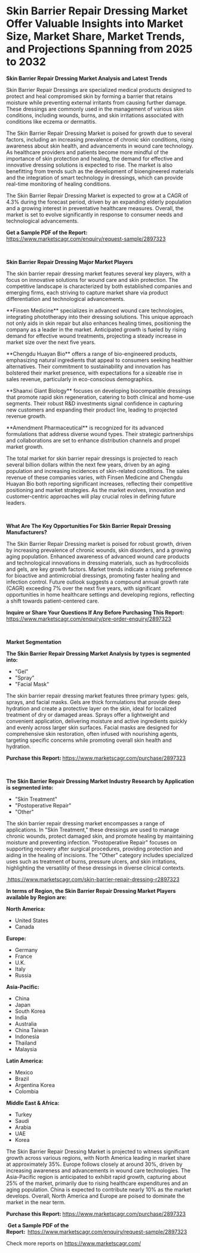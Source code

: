 <p><h1>Skin Barrier Repair Dressing Market Offer Valuable Insights into Market Size, Market Share, Market Trends, and Projections Spanning from 2025 to 2032</h1></p><p><strong>Skin Barrier Repair Dressing Market Analysis and Latest Trends</strong></p>
<p><p>Skin Barrier Repair Dressings are specialized medical products designed to protect and heal compromised skin by forming a barrier that retains moisture while preventing external irritants from causing further damage. These dressings are commonly used in the management of various skin conditions, including wounds, burns, and skin irritations associated with conditions like eczema or dermatitis.</p><p>The Skin Barrier Repair Dressing Market is poised for growth due to several factors, including an increasing prevalence of chronic skin conditions, rising awareness about skin health, and advancements in wound care technology. As healthcare providers and patients become more mindful of the importance of skin protection and healing, the demand for effective and innovative dressing solutions is expected to rise. The market is also benefitting from trends such as the development of bioengineered materials and the integration of smart technology in dressings, which can provide real-time monitoring of healing conditions.</p><p>The Skin Barrier Repair Dressing Market is expected to grow at a CAGR of 4.3% during the forecast period, driven by an expanding elderly population and a growing interest in preventative healthcare measures. Overall, the market is set to evolve significantly in response to consumer needs and technological advancements.</p></p>
<p><strong>Get a Sample PDF of the Report:&nbsp;</strong> <a href="https://www.marketscagr.com/enquiry/request-sample/2897323?utm_campaign=3192&utm_medium=2&utm_source=Github&utm_content=ia&utm_term=15032025&utm_id=skin-barrier-repair-dressing">https://www.marketscagr.com/enquiry/request-sample/2897323</a></p>
<p>&nbsp;</p>
<p><strong>Skin Barrier Repair Dressing Major Market Players</strong></p>
<p><p>The skin barrier repair dressing market features several key players, with a focus on innovative solutions for wound care and skin protection. The competitive landscape is characterized by both established companies and emerging firms, each striving to capture market share via product differentiation and technological advancements.</p><p>**Finsen Medicine** specializes in advanced wound care technologies, integrating phototherapy into their dressing solutions. This unique approach not only aids in skin repair but also enhances healing times, positioning the company as a leader in the market. Anticipated growth is fueled by rising demand for effective wound treatments, projecting a steady increase in market size over the next five years.</p><p>**Chengdu Huayan Bio** offers a range of bio-engineered products, emphasizing natural ingredients that appeal to consumers seeking healthier alternatives. Their commitment to sustainability and innovation has bolstered their market presence, with expectations for a sizeable rise in sales revenue, particularly in eco-conscious demographics.</p><p>**Shaanxi Giant Biology** focuses on developing biocompatible dressings that promote rapid skin regeneration, catering to both clinical and home-use segments. Their robust R&D investments signal confidence in capturing new customers and expanding their product line, leading to projected revenue growth.</p><p>**Amendment Pharmaceutical** is recognized for its advanced formulations that address diverse wound types. Their strategic partnerships and collaborations are set to enhance distribution channels and propel market growth.</p><p>The total market for skin barrier repair dressings is projected to reach several billion dollars within the next few years, driven by an aging population and increasing incidences of skin-related conditions. The sales revenue of these companies varies, with Finsen Medicine and Chengdu Huayan Bio both reporting significant increases, reflecting their competitive positioning and market strategies. As the market evolves, innovation and customer-centric approaches will play crucial roles in defining future leaders.</p></p>
<p>&nbsp;</p>
<p><strong>What Are The Key Opportunities For Skin Barrier Repair Dressing Manufacturers?</strong></p>
<p><p>The Skin Barrier Repair Dressing market is poised for robust growth, driven by increasing prevalence of chronic wounds, skin disorders, and a growing aging population. Enhanced awareness of advanced wound care products and technological innovations in dressing materials, such as hydrocolloids and gels, are key growth factors. Market trends indicate a rising preference for bioactive and antimicrobial dressings, promoting faster healing and infection control. Future outlook suggests a compound annual growth rate (CAGR) exceeding 7% over the next five years, with significant opportunities in home healthcare settings and developing regions, reflecting a shift towards patient-centered care.</p></p>
<p><strong>Inquire or Share Your Questions If Any Before Purchasing This Report:</strong> <a href="https://www.marketscagr.com/enquiry/pre-order-enquiry/2897323?utm_campaign=3192&utm_medium=2&utm_source=Github&utm_content=ia&utm_term=15032025&utm_id=skin-barrier-repair-dressing">https://www.marketscagr.com/enquiry/pre-order-enquiry/2897323</a></p>
<p>&nbsp;</p>
<p><strong>Market Segmentation</strong></p>
<p><strong>The Skin Barrier Repair Dressing Market Analysis by types is segmented into:</strong></p>
<p><ul><li>"Gel"</li><li>"Spray"</li><li>"Facial Mask"</li></ul></p>
<p><p>The skin barrier repair dressing market features three primary types: gels, sprays, and facial masks. Gels are thick formulations that provide deep hydration and create a protective layer on the skin, ideal for localized treatment of dry or damaged areas. Sprays offer a lightweight and convenient application, delivering moisture and active ingredients quickly and evenly across larger skin surfaces. Facial masks are designed for comprehensive skin restoration, often infused with nourishing agents, targeting specific concerns while promoting overall skin health and hydration.</p></p>
<p><strong>Purchase this Report:&nbsp;</strong><a href="https://www.marketscagr.com/purchase/2897323?utm_campaign=3192&utm_medium=2&utm_source=Github&utm_content=ia&utm_term=15032025&utm_id=skin-barrier-repair-dressing">https://www.marketscagr.com/purchase/2897323</a></p>
<p>&nbsp;</p>
<p><strong>The Skin Barrier Repair Dressing Market Industry Research by Application is segmented into:</strong></p>
<p><ul><li>"Skin Treatment"</li><li>"Postoperative Repair"</li><li>"Other"</li></ul></p>
<p><p>The skin barrier repair dressing market encompasses a range of applications. In "Skin Treatment," these dressings are used to manage chronic wounds, protect damaged skin, and promote healing by maintaining moisture and preventing infection. "Postoperative Repair" focuses on supporting recovery after surgical procedures, providing protection and aiding in the healing of incisions. The "Other" category includes specialized uses such as treatment of burns, pressure ulcers, and skin irritations, highlighting the versatility of these dressings in diverse clinical contexts.</p></p>
<p><a href="https://www.marketscagr.com/skin-barrier-repair-dressing-r2897323?utm_campaign=3192&utm_medium=2&utm_source=Github&utm_content=ia&utm_term=15032025&utm_id=skin-barrier-repair-dressing">&nbsp;https://www.marketscagr.com/skin-barrier-repair-dressing-r2897323</a></p>
<p><strong>In terms of Region, the Skin Barrier Repair Dressing Market Players available by Region are:</strong></p>
<p>
    <p> <strong> North America: </strong>
        <ul>
            <li>United States</li>
            <li>Canada</li>
        </ul>
        </p> 
    <p> <strong> Europe: </strong>
        <ul>
            <li>Germany</li>
            <li>France</li>
            <li>U.K.</li>
            <li>Italy</li>
            <li>Russia</li>
        </ul>
        </p> 
    <p> <strong> Asia-Pacific: </strong>
        <ul>
            <li>China</li>
            <li>Japan</li>
            <li>South Korea</li>
            <li>India</li>
            <li>Australia</li>
            <li>China Taiwan</li>
            <li>Indonesia</li>
            <li>Thailand</li>
            <li>Malaysia</li>
        </ul>
        </p> 
    <p> <strong> Latin America: </strong>
        <ul>
            <li>Mexico</li>
            <li>Brazil</li>
            <li>Argentina Korea</li>
            <li>Colombia</li>
        </ul>
        </p> 
    <p> <strong> Middle East & Africa: </strong>
        <ul>
            <li>Turkey</li>
            <li>Saudi</li>
            <li>Arabia</li>
            <li>UAE</li>
            <li>Korea</li>
        </ul>
    </p>
    </p>
<p><p>The Skin Barrier Repair Dressing Market is projected to witness significant growth across various regions, with North America leading in market share at approximately 35%. Europe follows closely at around 30%, driven by increasing awareness and advancements in wound care technologies. The Asia-Pacific region is anticipated to exhibit rapid growth, capturing about 25% of the market, primarily due to rising healthcare expenditures and an aging population. China is expected to contribute nearly 10% as the market develops. Overall, North America and Europe are poised to dominate the market in the near term.</p></p>
<p><strong>Purchase this Report: </strong><a href="https://www.marketscagr.com/purchase/2897323?utm_campaign=3192&utm_medium=2&utm_source=Github&utm_content=ia&utm_term=15032025&utm_id=skin-barrier-repair-dressing">https://www.marketscagr.com/purchase/2897323</a></p>
<p>&nbsp;<strong>Get a Sample PDF of the Report:&nbsp;&nbsp;</strong><a href="https://www.marketscagr.com/enquiry/request-sample/2897323?utm_campaign=3192&utm_medium=2&utm_source=Github&utm_content=ia&utm_term=15032025&utm_id=skin-barrier-repair-dressing">https://www.marketscagr.com/enquiry/request-sample/2897323</a></p>
<p><strong></strong></p>
<p>Check more reports on <a href="https://www.marketscagr.com/?utm_campaign=3192&utm_medium=2&utm_source=Github&utm_content=ia&utm_term=15032025&utm_id=skin-barrier-repair-dressing">https://www.marketscagr.com/</a></p>